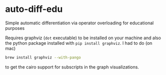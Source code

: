 # auto-diff-edu

Simple automatic differentiation via operator overloading for educational purposes

Requires graphviz (`dot` executable) to be installed on your machine and also the python package installed with `pip install graphviz`. I had to do (on mac)

```bash
brew install graphviz --with-pango
```

to get the cairo support for subscripts in the graph visualizations.